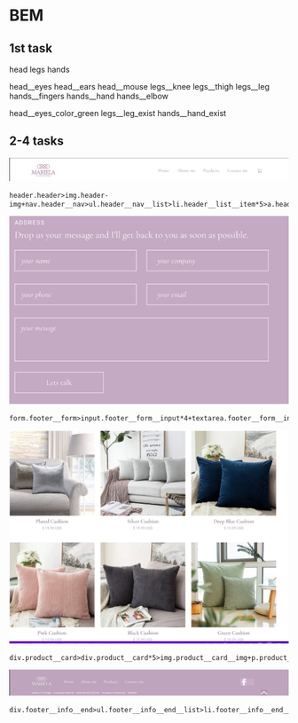 # BEM 

## 1st task

head legs hands 

head__eyes head__ears head__mouse
legs__knee legs__thigh legs__leg 
hands__fingers hands__hand hands__elbow

head__eyes_color_green
legs__leg_exist
hands__hand_exist

## 2-4 tasks
![header](header.png)
```
header.header>img.header-img+nav.header__nav>ul.header__nav__list>li.header__list__item*5>a.header__list__link 
```

![form](form.png)
```
form.footer__form>input.footer__form__input*4+textarea.footer__form__input+button.footer__form__btn
```

![card](card.png)
```
div.product__card>div.product__card*5>img.product__card__img+p.product__card__desc+p.product__card__price
```

![footer](footer.png)
```
div.footer__info__end>ul.footer__info__end__list>li.footer__info__end__item*5>a.footer__info__end__link
```
